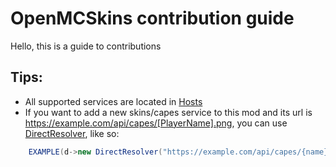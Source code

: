 # OpenMCSkins contribution guide

Hello, this is a guide to contributions

## Tips:

* All supported services are located in [Hosts](./src/main/java/net/zatrit/openmcskins/Hosts.java)
* If you want to add a new skins/capes service to this
  mod and its url is https://example.com/api/capes/[PlayerName].png,
  you can use [DirectResolver](./src/main/java/net/zatrit/openmcskins/resolvers/DirectResolver.java), like so:

```java
    EXAMPLE(d->new DirectResolver("https://example.com/api/capes/{name}.png",MinecraftProfileTexture.Type.CAPE))
```
